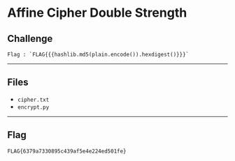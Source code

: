 # Affine Cipher Double Strength

## Challenge
```
Flag : `FLAG{{{hashlib.md5(plain.encode()).hexdigest()}}}`
```

---
## Files
- `cipher.txt`
- `encrypt.py`

---
## Flag
```
FLAG{6379a7330895c439af5e4e224ed501fe}
```